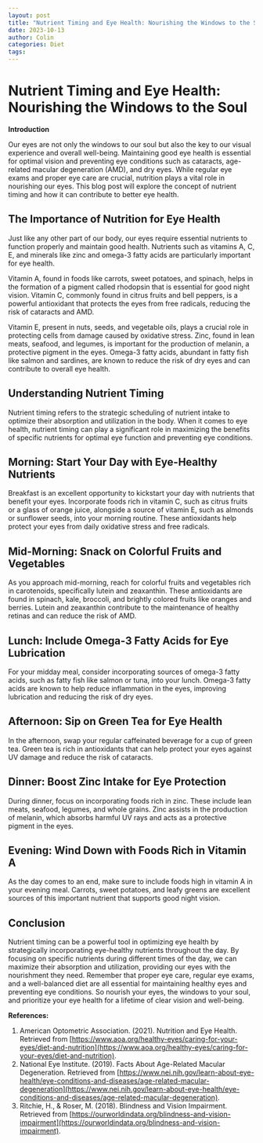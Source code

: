 ```yaml
---
layout: post
title: "Nutrient Timing and Eye Health: Nourishing the Windows to the Soul"
date: 2023-10-13
author: Colin
categories: Diet
tags: 
---
```


# Nutrient Timing and Eye Health: Nourishing the Windows to the Soul

**Introduction**

Our eyes are not only the windows to our soul but also the key to our visual experience and overall well-being. Maintaining good eye health is essential for optimal vision and preventing eye conditions such as cataracts, age-related macular degeneration (AMD), and dry eyes. While regular eye exams and proper eye care are crucial, nutrition plays a vital role in nourishing our eyes. This blog post will explore the concept of nutrient timing and how it can contribute to better eye health.

## The Importance of Nutrition for Eye Health

Just like any other part of our body, our eyes require essential nutrients to function properly and maintain good health. Nutrients such as vitamins A, C, E, and minerals like zinc and omega-3 fatty acids are particularly important for eye health.

Vitamin A, found in foods like carrots, sweet potatoes, and spinach, helps in the formation of a pigment called rhodopsin that is essential for good night vision. Vitamin C, commonly found in citrus fruits and bell peppers, is a powerful antioxidant that protects the eyes from free radicals, reducing the risk of cataracts and AMD.

Vitamin E, present in nuts, seeds, and vegetable oils, plays a crucial role in protecting cells from damage caused by oxidative stress. Zinc, found in lean meats, seafood, and legumes, is important for the production of melanin, a protective pigment in the eyes. Omega-3 fatty acids, abundant in fatty fish like salmon and sardines, are known to reduce the risk of dry eyes and can contribute to overall eye health.

## Understanding Nutrient Timing

Nutrient timing refers to the strategic scheduling of nutrient intake to optimize their absorption and utilization in the body. When it comes to eye health, nutrient timing can play a significant role in maximizing the benefits of specific nutrients for optimal eye function and preventing eye conditions.

## Morning: Start Your Day with Eye-Healthy Nutrients 

Breakfast is an excellent opportunity to kickstart your day with nutrients that benefit your eyes. Incorporate foods rich in vitamin C, such as citrus fruits or a glass of orange juice, alongside a source of vitamin E, such as almonds or sunflower seeds, into your morning routine. These antioxidants help protect your eyes from daily oxidative stress and free radicals.

## Mid-Morning: Snack on Colorful Fruits and Vegetables

As you approach mid-morning, reach for colorful fruits and vegetables rich in carotenoids, specifically lutein and zeaxanthin. These antioxidants are found in spinach, kale, broccoli, and brightly colored fruits like oranges and berries. Lutein and zeaxanthin contribute to the maintenance of healthy retinas and can reduce the risk of AMD.

## Lunch: Include Omega-3 Fatty Acids for Eye Lubrication

For your midday meal, consider incorporating sources of omega-3 fatty acids, such as fatty fish like salmon or tuna, into your lunch. Omega-3 fatty acids are known to help reduce inflammation in the eyes, improving lubrication and reducing the risk of dry eyes.

## Afternoon: Sip on Green Tea for Eye Health

In the afternoon, swap your regular caffeinated beverage for a cup of green tea. Green tea is rich in antioxidants that can help protect your eyes against UV damage and reduce the risk of cataracts.

## Dinner: Boost Zinc Intake for Eye Protection

During dinner, focus on incorporating foods rich in zinc. These include lean meats, seafood, legumes, and whole grains. Zinc assists in the production of melanin, which absorbs harmful UV rays and acts as a protective pigment in the eyes.

## Evening: Wind Down with Foods Rich in Vitamin A

As the day comes to an end, make sure to include foods high in vitamin A in your evening meal. Carrots, sweet potatoes, and leafy greens are excellent sources of this important nutrient that supports good night vision.

## Conclusion

Nutrient timing can be a powerful tool in optimizing eye health by strategically incorporating eye-healthy nutrients throughout the day. By focusing on specific nutrients during different times of the day, we can maximize their absorption and utilization, providing our eyes with the nourishment they need. Remember that proper eye care, regular eye exams, and a well-balanced diet are all essential for maintaining healthy eyes and preventing eye conditions. So nourish your eyes, the windows to your soul, and prioritize your eye health for a lifetime of clear vision and well-being.

**References:**
1. American Optometric Association. (2021). Nutrition and Eye Health. Retrieved from [https://www.aoa.org/healthy-eyes/caring-for-your-eyes/diet-and-nutrition](https://www.aoa.org/healthy-eyes/caring-for-your-eyes/diet-and-nutrition).
2. National Eye Institute. (2019). Facts About Age-Related Macular Degeneration. Retrieved from [https://www.nei.nih.gov/learn-about-eye-health/eye-conditions-and-diseases/age-related-macular-degeneration](https://www.nei.nih.gov/learn-about-eye-health/eye-conditions-and-diseases/age-related-macular-degeneration).
3. Ritchie, H., & Roser, M. (2018). Blindness and Vision Impairment. Retrieved from [https://ourworldindata.org/blindness-and-vision-impairment](https://ourworldindata.org/blindness-and-vision-impairment).